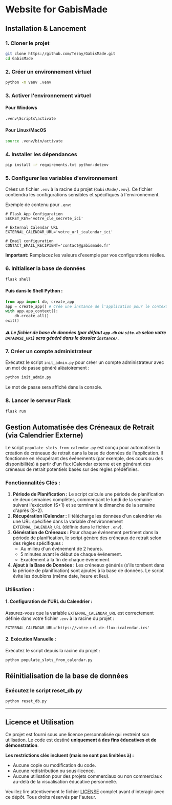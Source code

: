 # Website for GabisMade

## Installation & Lancement

### 1. Cloner le projet

```bash
git clone https://github.com/Tezay/GabisMade.git
cd GabisMade
```
### 2. Créer un environnement virtuel

```bash
python -m venv .venv
```

### 3. Activer l'environnement virtuel

#### Pour Windows
```bash
.venv\Scripts\activate
```

#### Pour Linux/MacOS
```bash
source .venv/bin/activate
```

### 4. Installer les dépendances

```bash
pip install -r requirements.txt python-dotenv
```

### 5. Configurer les variables d'environnement

Créez un fichier `.env` à la racine du projet (`GabisMade/.env`).
Ce fichier contiendra les configurations sensibles et spécifiques à l'environnement.

Exemple de contenu pour `.env`:
```env
# Flask App Configuration
SECRET_KEY='votre_cle_secrete_ici'

# External Calendar URL
EXTERNAL_CALENDAR_URL='votre_url_icalendar_ici'

# Email configuration
CONTACT_EMAIL_RECIPIENT='contact@gabismade.fr'
```
**Important:** Remplacez les valeurs d'exemple par vos configurations réelles.

### 6. Initialiser la base de données

```bash
flask shell
```

#### Puis dans le Shell Python :
```python
from app import db, create_app
app = create_app() # Crée une instance de l'application pour le contexte
with app.app_context():
    db.create_all()
exit()
```
##### ⚠️ Le fichier de base de données (par défaut `app.db` ou `site.db` selon votre `DATABASE_URL`) sera généré dans le dossier `instance/`.

### 7. Créer un compte administrateur

Exécutez le script `init_admin.py` pour créer un compte administrateur avec un mot de passe généré aléatoirement :

```bash
python init_admin.py
```

Le mot de passe sera affiché dans la console.

### 8. Lancer le serveur Flask

```bash
flask run
```

## Gestion Automatisée des Créneaux de Retrait (via Calendrier Externe)

Le script `populate_slots_from_calendar.py` est conçu pour automatiser la création de créneaux de retrait dans la base de données de l'application. Il fonctionne en récupérant des événements (par exemple, des cours ou des disponibilités) à partir d'un flux iCalendar externe et en générant des créneaux de retrait potentiels basés sur des règles prédéfinies.

### Fonctionnalités Clés :

1.  **Période de Planification :** Le script calcule une période de planification de deux semaines complètes, commençant le lundi de la semaine suivant l'exécution (S+1) et se terminant le dimanche de la semaine d'après (S+2).
2.  **Récupération iCalendar :** Il télécharge les données d'un calendrier via une URL spécifiée dans la variable d'environnement `EXTERNAL_CALENDAR_URL` (définie dans le fichier `.env`).
3.  **Génération de Créneaux :** Pour chaque événement pertinent dans la période de planification, le script génère des créneaux de retrait selon des règles spécifiques :
    *   Au milieu d'un événement de 2 heures.
    *   5 minutes avant le début de chaque événement.
    *   Exactement à la fin de chaque événement.
4.  **Ajout à la Base de Données :** Les créneaux générés (s'ils tombent dans la période de planification) sont ajoutés à la base de données. Le script évite les doublons (même date, heure et lieu).

### Utilisation :

#### 1. Configuration de l'URL du Calendrier :

Assurez-vous que la variable `EXTERNAL_CALENDAR_URL` est correctement définie dans votre fichier `.env` à la racine du projet :

```env
EXTERNAL_CALENDAR_URL='https://votre-url-de-flux-icalendar.ics'
```

#### 2. Exécution Manuelle :

Exécutez le script depuis la racine du projet :

```bash
python populate_slots_from_calendar.py
```

## Réinitialisation de la base de données

### Exécutez le script reset_db.py

```bash
python reset_db.py
```

---

## Licence et Utilisation

Ce projet est fourni sous une licence personnalisée qui restreint son utilisation. Le code est destiné **uniquement à des fins éducatives et de démonstration**.

**Les restrictions clés incluent (mais ne sont pas limitées à) :**
-   Aucune copie ou modification du code.
-   Aucune redistribution ou sous-licence.
-   Aucune utilisation pour des projets commerciaux ou non commerciaux au-delà de la visualisation éducative personnelle.

Veuillez lire attentivement le fichier [LICENSE](LICENSE) complet avant d'interagir avec ce dépôt. Tous droits réservés par l'auteur.